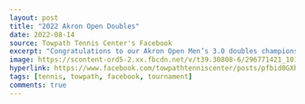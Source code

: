 ```yaml
---
layout: post
title: "2022 Akron Open Doubles"
date: 2022-08-14
source: Towpath Tennis Center's Facebook
excerpt: "Congratulations to our Akron Open Men’s 3.0 doubles champions, Benjamin Young/Erik Wasowski."
image: https://scontent-ord5-2.xx.fbcdn.net/v/t39.30808-6/296771421_10160166399699189_7035416037235085612_n.jpg?stp=dst-jpg_p960x960&_nc_cat=102&ccb=1-7&_nc_sid=c83dfd&_nc_ohc=IF5MVY_N8rsAX_F0cxs&_nc_ht=scontent-ord5-2.xx&oh=00_AfBwQApnLKEzksC0juHSm_dBNSlJn1AOzmuTuWiLYIQZJA&oe=65724AA1
hyperlink: https://www.facebook.com/towpathtenniscenter/posts/pfbid0GXbQbfzpG7mVyXhe1WiZXDLtje7F4ZhSuYiEwdbKdWtEe7kFEKSEYyda5rVFuCosl
tags: [tennis, towpath, facebook, tournament]
comments: true
---
```

